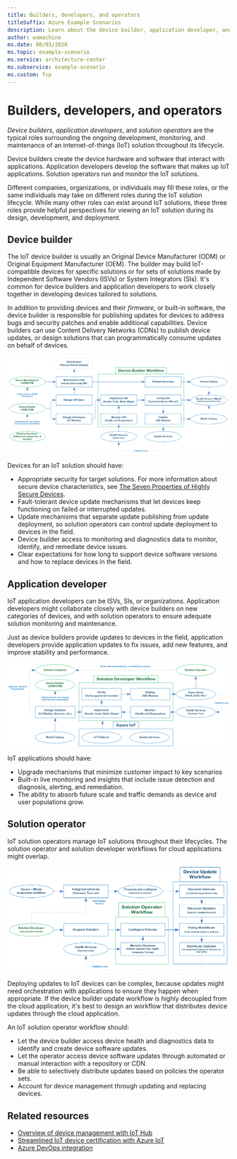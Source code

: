 ```yaml
---
title: Builders, developers, and operators
titleSuffix: Azure Example Scenarios
description: Learn about the device builder, application developer, and solution operator roles and how they interact in an IoT solution.
author: wamachine
ms.date: 08/03/2020
ms.topic: example-scenario
ms.service: architecture-center
ms.subservice: example-scenario
ms.custom: fcp
---
```


# Builders, developers, and operators

*Device builders*, *application developers*, and *solution operators* are the typical roles surrounding the ongoing development, monitoring, and maintenance of an internet-of-things (IoT) solution throughout its lifecycle.

Device builders create the device hardware and software that interact with applications. Application developers develop the software that makes up IoT applications. Solution operators run and monitor the IoT solutions.

Different companies, organizations, or individuals may fill these roles, or the same individuals may take on different roles during the IoT solution lifecycle. While many other roles can exist around IoT solutions, these three roles provide helpful perspectives for viewing an IoT solution during its design, development, and deployment.

## Device builder

The IoT device builder is usually an Original Device Manufacturer (ODM) or Original Equipment Manufacturer (OEM). The builder may build IoT-compatible devices for specific solutions or for sets of solutions made by Independent Software Vendors (ISVs) or System Integrators (SIs). It's common for device builders and application developers to work closely together in developing devices tailored to solutions.

In addition to providing devices and their *firmware*, or built-in software, the device builder is responsible for publishing updates for devices to address bugs and security patches and enable additional capabilities. Device builders can use Content Delivery Networks (CDNs) to publish device updates, or design solutions that can programmatically consume updates on behalf of devices.

![A diagram showing activities of a device builder and relationships with other roles in developing an IoT solution.](media/device-builder.png)

Devices for an IoT solution should have:

- Appropriate security for target solutions. For more information about secure device characteristics, see [The Seven Properties of Highly Secure Devices](https://www.microsoft.com/research/publication/seven-properties-highly-secure-devices/).
- Fault-tolerant device update mechanisms that let devices keep functioning on failed or interrupted updates.
- Update mechanisms that separate update publishing from update deployment, so solution operators can control update deployment to devices in the field.
- Device builder access to monitoring and diagnostics data to monitor, identify, and remediate device issues.
- Clear expectations for how long to support device software versions and how to replace devices in the field.

## Application developer

IoT application developers can be ISVs, SIs, or organizations. Application developers might collaborate closely with device builders on new categories of devices, and with solution operators to ensure adequate solution monitoring and maintenance.

Just as device builders provide updates to devices in the field, application developers provide application updates to fix issues, add new features, and improve stability and performance.

![A diagram showing activities of a solution developer and relationships with other roles in developing an IoT solution.](media/solution-developer.png)

IoT applications should have:
- Upgrade mechanisms that minimize customer impact to key scenarios
- Built-in live monitoring and insights that include issue detection and diagnosis, alerting, and remediation.
- The ability to absorb future scale and traffic demands as device and user populations grow.

## Solution operator

IoT solution operators manage IoT solutions throughout their lifecycles. The solution operator and solution developer workflows for cloud applications might overlap.

![A diagram showing activities of a solution operator and relationships with other roles in developing an IoT solution.](media/solution-operator.png)

Deploying updates to IoT devices can be complex, because updates might need orchestration with applications to ensure they happen when appropriate. If the device builder update workflow is highly decoupled from the cloud application, it's best to design an workflow that distributes device updates through the cloud application.

An IoT solution operator workflow should:

- Let the device builder access device health and diagnostics data to identify and create device software updates.
- Let the operator access device software updates through automated or manual interaction with a repository or CDN.
- Be able to selectively distribute updates based on policies the operator sets.
- Account for device management through updating and replacing devices.

## Related resources

- [Overview of device management with IoT Hub](https://docs.microsoft.com/azure/iot-hub/iot-hub-device-management-overview)
- [Streamlined IoT device certification with Azure IoT](https://azure.microsoft.com/blog/streamlined-iot-device-certification-with-azure-iot-certification-service/)
- [Azure DevOps integration](https://azure.microsoft.com/product-categories/devops/)
